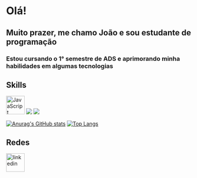 # Olá!
## Muito prazer, me chamo João e sou estudante de programação
### Estou cursando o 1° semestre de ADS e aprimorando minha habilidades em algumas tecnologias 

## Skills
<img src='https://cdn.jsdelivr.net/gh/devicons/devicon/icons/javascript/javascript-plain.svg' alt='JavaScript' width='50'/>  
<img src='https://cdn.jsdelivr.net/gh/devicons/devicon/icons/html5/html5-plain-wordmark.svg'/>  
<img src="https://cdn.jsdelivr.net/gh/devicons/devicon/icons/css3/css3-plain-wordmark.svg" />
          

[![Anurag's GitHub stats](https://github-readme-stats.vercel.app/api?username=Joaov535&theme=dark)](https://github.com/anuraghazra/github-readme-stats)
[![Top Langs](https://github-readme-stats.vercel.app/api/top-langs/?username=Joaov535&layout=compact&theme=dark)](https://github.com/anuraghazra/github-readme-stats)

## Redes
[<img src='https://cdn.jsdelivr.net/gh/devicons/devicon/icons/linkedin/linkedin-original.svg' alt='linkedin' width='50'>](https://www.linkedin.com/in/joaovictoraraujocruz/)
